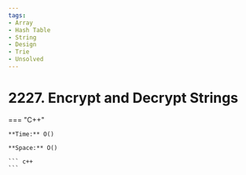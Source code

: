 ```yaml
---
tags:
- Array
- Hash Table
- String
- Design
- Trie
- Unsolved
---
```



# 2227. Encrypt and Decrypt Strings

=== "C++"

    **Time:** O()

    **Space:** O()

    ``` c++
    ```